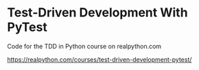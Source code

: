 # Test-Driven Development With PyTest

Code for the TDD in Python course on realpython.com

https://realpython.com/courses/test-driven-development-pytest/
